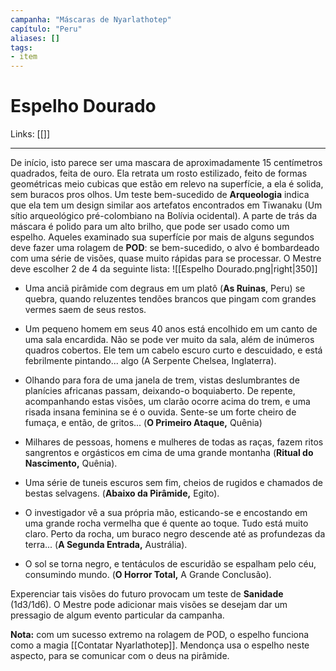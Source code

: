 ```yaml
---
campanha: "Máscaras de Nyarlathotep"
capítulo: "Peru"
aliases: []
tags: 
- item
---
```


# Espelho Dourado

Links: [[]]

---

De início, isto parece ser uma mascara de aproximadamente 15 centímetros quadrados, feita de ouro. Ela retrata um rosto estilizado, feito de formas geométricas meio cubicas que estão em relevo na superfície, a ela é solida, sem buracos pros olhos. Um teste bem-sucedido de **Arqueologia** indica que ela tem um design similar aos artefatos encontrados em Tiwanaku (Um sítio arqueológico pré-colombiano na Bolívia ocidental). A parte de trás da máscara é polido para um alto brilho, que pode ser usado como um espelho. Aqueles examinado sua superfície por mais de alguns segundos deve fazer uma rolagem de **POD**: se bem-sucedido, o alvo é bombardeado com uma série de visões, quase muito rápidas para se processar. O Mestre deve escolher 2 de 4 da seguinte lista:
![[Espelho Dourado.png|right|350]]
- Uma anciã pirâmide com degraus em um platô (**As Ruinas**, Peru) se quebra, quando reluzentes tendões brancos que pingam com grandes vermes saem de seus restos.

- Um pequeno homem em seus 40 anos está encolhido em um canto de uma sala encardida. Não se pode ver muito da sala, além de inúmeros quadros cobertos. Ele tem um cabelo escuro curto e descuidado, e está febrilmente pintando... algo (A Serpente Chelsea, Inglaterra).

- Olhando para fora de uma janela de trem, vistas deslumbrantes de planícies africanas passam, deixando-o boquiaberto. De repente, acompanhando estas visões, um clarão ocorre acima do trem, e uma risada insana feminina se é o ouvida. Sente-se um forte cheiro de fumaça, e então, de gritos... (**O Primeiro Ataque,** Quênia)

- Milhares de pessoas, homens e mulheres de todas as raças, fazem ritos sangrentos e orgásticos em cima de uma grande montanha (**Ritual do Nascimento,** Quênia).

- Uma série de tuneis escuros sem fim, cheios de rugidos e chamados de bestas selvagens. (**Abaixo da Pirâmide,** Egito).

- O investigador vê a sua própria mão, esticando-se e encostando em uma grande rocha vermelha que é quente ao toque. Tudo está muito claro. Perto da rocha, um buraco negro descende até as profundezas da terra... (**A Segunda Entrada,** Austrália).

- O sol se torna negro, e tentáculos de escuridão se espalham pelo céu, consumindo mundo. (**O Horror Total,** A Grande Conclusão).

Experenciar tais visões do futuro provocam um teste de **Sanidade** (1d3/1d6). O Mestre pode adicionar mais visões se desejam dar um pressagio de algum evento particular da campanha.

**Nota:** com um sucesso extremo na rolagem de POD, o espelho funciona como a magia [[Contatar Nyarlathotep]]. Mendonça usa o espelho neste aspecto, para se comunicar com o deus na pirâmide.